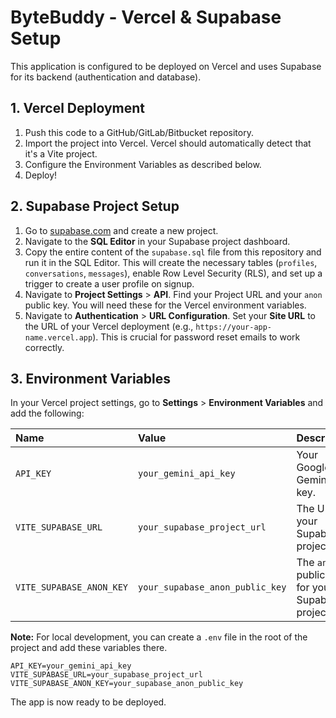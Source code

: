 # ByteBuddy - Vercel & Supabase Setup

This application is configured to be deployed on Vercel and uses Supabase for its backend (authentication and database).

## 1. Vercel Deployment

1.  Push this code to a GitHub/GitLab/Bitbucket repository.
2.  Import the project into Vercel. Vercel should automatically detect that it's a Vite project.
3.  Configure the Environment Variables as described below.
4.  Deploy!

## 2. Supabase Project Setup

1.  Go to [supabase.com](https://supabase.com) and create a new project.
2.  Navigate to the **SQL Editor** in your Supabase project dashboard.
3.  Copy the entire content of the `supabase.sql` file from this repository and run it in the SQL Editor. This will create the necessary tables (`profiles`, `conversations`, `messages`), enable Row Level Security (RLS), and set up a trigger to create a user profile on signup.
4.  Navigate to **Project Settings** > **API**. Find your Project URL and your `anon` public key. You will need these for the Vercel environment variables.
5.  Navigate to **Authentication** > **URL Configuration**. Set your **Site URL** to the URL of your Vercel deployment (e.g., `https://your-app-name.vercel.app`). This is crucial for password reset emails to work correctly.

## 3. Environment Variables

In your Vercel project settings, go to **Settings** > **Environment Variables** and add the following:

| Name | Value | Description |
| :--- | :--- | :--- |
| `API_KEY` | `your_gemini_api_key` | Your Google Gemini API key. |
| `VITE_SUPABASE_URL` | `your_supabase_project_url` | The URL of your Supabase project. |
| `VITE_SUPABASE_ANON_KEY` | `your_supabase_anon_public_key` | The `anon` public key for your Supabase project. |

**Note:** For local development, you can create a `.env` file in the root of the project and add these variables there.

```
API_KEY=your_gemini_api_key
VITE_SUPABASE_URL=your_supabase_project_url
VITE_SUPABASE_ANON_KEY=your_supabase_anon_public_key
```

The app is now ready to be deployed.
